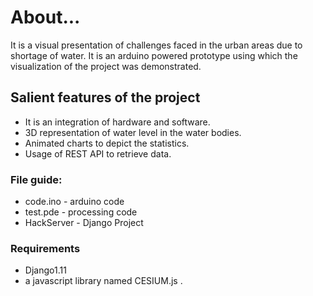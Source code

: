 # About...
It is a visual presentation of challenges faced in the urban areas due to shortage of water. It is an arduino powered prototype using which the visualization of the project was demonstrated. 

## Salient features of the project
* It is an integration of hardware and software.
* 3D representation of water level in the water bodies.
* Animated charts to depict the statistics.
* Usage of REST API to retrieve data.

### File guide:
* code.ino - arduino code
* test.pde - processing code
* HackServer - Django Project

### Requirements 
* Django1.11  
* a javascript library named CESIUM.js .
